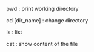 pwd : print working directory

cd [dir_name] : change directory

ls : list

cat : show content of the file

